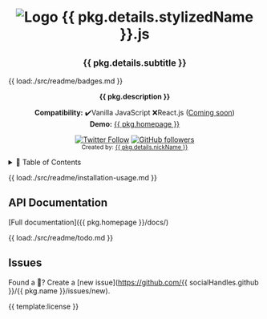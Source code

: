 <!-- prettier-ignore-start -->
<h1 align="center"><img src="{{ logo.src }}" alt="Logo" width="{{ logo.width }}" height="auto" /> {{ pkg.details.stylizedName }}.js</h1>
<h2 align="center"><sub>{{ pkg.details.subtitle }}</sub></h2>
 
{{ load:./src/readme/badges.md }}
<p align="center">
  <b>{{ pkg.description }}</b></br>
</p>
<p align="center">
  <b>Compatibility:</b> ✔️Vanilla JavaScript ❌React.js (<a href="#-to-do">Coming soon</a>)</br>
  <b>Demo:</b> <a href="{{ pkg.homepage }}">{{ pkg.homepage }}</a>
</p>
<p align="center">
  <a href="https://twitter.com/{{ socialHandles.twitter }}"><img alt="Twitter Follow" src="https://img.shields.io/twitter/follow/{{ socialHandles.twitter }}?style=social"></a> <a href="https://github.com/{{ socialHandles.github }}"><img alt="GitHub followers" src="https://img.shields.io/github/followers/{{ socialHandles.github }}?style=social"></a></br>
  <sub>Created by: <a href="https://github.com/{{ socialHandles.github }}">{{ pkg.details.nickName }}</a></sub>
<p>
<details>
<summary>📖 Table of Contents</summary>
{{ template:toc }}
</details>

{{ load:./src/readme/installation-usage.md }}

## API Documentation

[Full documentation]({{ pkg.homepage }}/docs/)

{{ load:./src/readme/todo.md }}

## Issues

Found a 🐛? Create a [new issue](https://github.com/{{ socialHandles.github }}/{{ pkg.name }}/issues/new).

{{ template:license }}

<!-- prettier-ignore-end -->
